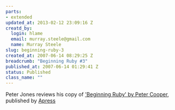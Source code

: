 ```yaml
--- 
parts: 
- extended
updated_at: 2013-02-12 23:09:16 Z
creatd_by: 
  login: hlame
  email: murray.steele@gmail.com
  name: Murray Steele
slug: beginning-ruby-3
created_at: 2007-06-14 08:29:25 Z
breadcrumb: "Beginning Ruby #3"
published_at: 2007-06-14 01:29:41 Z
status: Published
class_name: ""
---
```


Peter Jones reviews his copy of ['Beginning Ruby' by Peter Cooper](http://www.amazon.co.uk/Beginning-Ruby-Experts-Voice-Source/dp/1590597664), published by [Apress](http://www.apress.com/)

